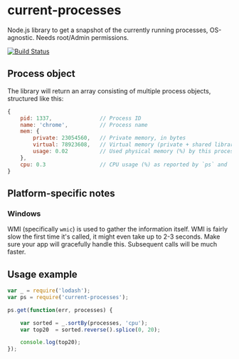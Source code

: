 # current-processes
Node.js library to get a snapshot of the currently running processes, OS-agnostic. Needs root/Admin permissions.

[![Build Status](https://travis-ci.org/branneman/current-processes.svg?branch=adapter-refactoring)](https://travis-ci.org/branneman/current-processes)

## Process object
The library will return an array consisting of multiple process objects, structured like this:
```js
{
    pid: 1337,               // Process ID
    name: 'chrome',          // Process name
    mem: {
        private: 23054560,   // Private memory, in bytes
        virtual: 78923608,   // Virtual memory (private + shared libraries + swap space), in bytes
        usage: 0.02    	     // Used physical memory (%) by this process
    },
    cpu: 0.3                 // CPU usage (%) as reported by `ps` and `wmic`
}
```

## Platform-specific notes
### Windows
WMI (specifically `wmic`) is used to gather the information itself. WMI is fairly slow the first time it's called, it
might even take up to 2-3 seconds. Make sure your app will gracefully handle this. Subsequent calls will be much faster.

## Usage example
```js
var _ = require('lodash');
var ps = require('current-processes');

ps.get(function(err, processes) {

    var sorted = _.sortBy(processes, 'cpu');
    var top20  = sorted.reverse().splice(0, 20);

    console.log(top20);
});
```
